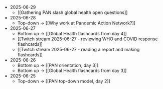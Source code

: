 - 2025-06-29 
	- [[Gathering PAN slash global health open questions]]
- 2025-06-28
	- Top-down → [[Why work at Pandemic Action Network?]]
- 2025-06-27
	- Bottom up → [[Global Health flashcards from day 4]]
	- [[Twitch stream 2025-06-27 - reviewing WHO and COVID response flashcards]]
	- [[Twitch stream 2025-06-27 - reading a report and making flashcards]]
- 2025-06-26
	- Bottom up → [[PAN orientation, day 3]]
	- Bottom up → [[Global Health flashcards from day 3]]
- 2025-06-25
	- Top-down → [[PAN top-down model, day 2]]